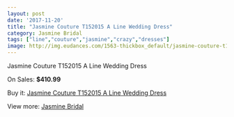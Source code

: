 ```yaml
---
layout: post
date: '2017-11-20'
title: "Jasmine Couture T152015 A Line Wedding Dress"
category: Jasmine Bridal
tags: ["line","couture","jasmine","crazy","dresses"]
image: http://img.eudances.com/1563-thickbox_default/jasmine-couture-t152015-a-line-wedding-dress.jpg
---
```

Jasmine Couture T152015 A Line Wedding Dress

On Sales: **$410.99**
<a href="https://www.eudances.com/en/jasmine-bridal/550-jasmine-couture-t152015-a-line-wedding-dress.html"><amp-img layout="responsive" width="600" height="600" src="//img.eudances.com/1563-thickbox_default/jasmine-couture-t152015-a-line-wedding-dress.jpg" alt="Jasmine Couture T152015 A Line Wedding Dress 0" /></a>
<a href="https://www.eudances.com/en/jasmine-bridal/550-jasmine-couture-t152015-a-line-wedding-dress.html"><amp-img layout="responsive" width="600" height="600" src="//img.eudances.com/1564-thickbox_default/jasmine-couture-t152015-a-line-wedding-dress.jpg" alt="Jasmine Couture T152015 A Line Wedding Dress 1" /></a>

Buy it: [Jasmine Couture T152015 A Line Wedding Dress](https://www.eudances.com/en/jasmine-bridal/550-jasmine-couture-t152015-a-line-wedding-dress.html "Jasmine Couture T152015 A Line Wedding Dress")

View more: [Jasmine Bridal](https://www.eudances.com/en/6-jasmine-bridal "Jasmine Bridal")